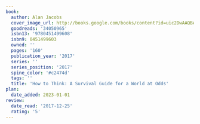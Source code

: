 ```yaml
---
book:
  author: Alan Jacobs
  cover_image_url: http://books.google.com/books/content?id=uic2DwAAQBAJ&printsec=frontcover&img=1&zoom=1&edge=curl&source=gbs_api
  goodreads: '34050965'
  isbn13: '9780451499608'
  isbn9: 0451499603
  owned: ''
  pages: '160'
  publication_year: '2017'
  series: ''
  series_position: '2017'
  spine_color: '#c2474d'
  tags: ''
  title: 'How to Think: A Survival Guide for a World at Odds'
plan:
  date_added: 2023-01-01
review:
  date_read: '2017-12-25'
  rating: '5'
---
```

